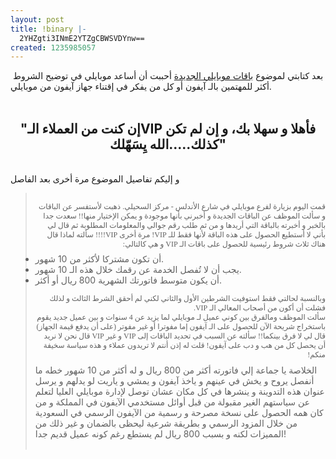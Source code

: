 ```yaml
---
layout: post
title: !binary |-
  2YHZgti3INmE2YTZgCBWSVDYnw==
created: 1235985057
---
```

&nbsp;بعد كتابتي لموضوع <a href="http://yousef.raffah.com/node/488">باقات موبايلي الجديدة</a> أحببت أن أساعد موبايلي في توضيح الشروط أكثر للمهتمين بالـ آيفون أو كل من يفكر في إقتناء جهاز آيفون من موبايلي.<br />
<br />
<div align="center">
<h2><strong>&quot;إن كنت من العملاء الـVIP فأهلا و سهلا بك، و إن لم تكن كذلك.....الله يِسَهّلك&quot;</strong></h2>
</div>
<br />
و إليكم تفاصيل الموضوع مرة أخرى بعد الفاصل
<!--break-->
<br />
<blockquote>
<p dir="rtl" style="margin-top: 0px; margin-right: 0px; margin-bottom: 0px; margin-left: 0px; padding-top: 0px; padding-right: 0px; padding-bottom: 0px; padding-left: 0px; text-align: right; font: normal normal normal 12px/normal 'Geeza Pro'; "><br />
قمت اليوم بزيارة لفرع موبايلي في شارع الأندلس - مركز السحيلي. ذهبت لأستفسر عن الباقات و سألت الموظف عن الباقات الجديدة و أخبرني بأنها موجودة و يمكن الإختيار منها!! سعدت جدا بالخبر و أخبرته بالباقة التي أريدها و من ثم طلب رقم جوالي والمعلومات المطلوبة ثم قال لي بأني لا أستطيع الحصول على هذه الباقة لأنها فقط للـ VIP! مرة أخرى VIP!!!! سألته لماذا قال هناك ثلاث شروط رئيسية للحصول على باقات الـ VIP و هي كالتالي:</p>
<ul style="margin-top: 0.5em; margin-right: 0px; margin-bottom: 1em; margin-left: 0px; padding-top: 0px; padding-right: 0px; padding-bottom: 0px; padding-left: 0px; ">
    <li>أن تكون مشتركا لأكثر من 10 شهور.</li>
    <li>يجب أن لا تُفصل الخدمة عن رقمك خلال هذه الـ 10 شهور.</li>
    <li>أن يكون متوسط فاتورتك الشهرية 800 ريال أو أكثر.</li>
</ul>
<p dir="rtl" style="margin-top: 0px; margin-right: 0px; margin-bottom: 0px; margin-left: 0px; padding-top: 0px; padding-right: 0px; padding-bottom: 0px; padding-left: 0px; text-align: right; font: normal normal normal 12px/normal 'Geeza Pro'; ">وبالنسبة لحالتي فقط استوفيت الشرطين الأول والثاني لكني لم أحقق الشرط الثالث و لذلك فشلت أن أكون من أصحاب المعالي الـ VIP.<br />
سألت الموظف ومالفرق بين كوني عميل لـ موبايلي لما يزيد عن 4 سنوات و بين عميل جديد يقوم باستخراج شريحة الآن للحصول على الـ آيفون إما مفوترا أو غير مفوتر (على&nbsp;أن يدفع قيمة الجهاز) قال لي لا فرق بينكما!! سألته عن السبب في تحديد الباقات إلى VIP و غير VIP قال نحن لا نريد أن يحصل كل من هب و دب على آيفون! قلت له إذن أنتم لا تريدون عملاء و هذه سياسة سخيفة منكم!</p>
<p style="margin-top: 0.6em; margin-right: 0px; margin-bottom: 1.2em; margin-left: 0px; padding-top: 0px; padding-right: 0px; padding-bottom: 0px; padding-left: 0px; ">الخلاصة يا جماعة إلي فاتورته أكثر من 800 ريال و له أكثر من 10 شهور خطه ما أنفصل يروح و يخش في عينهم و ياخذ آيفون و يمشي و ياريت لو يدلهم و يرسل عنوان هذه التدوينة و ينشرها في كل مكان عشان توصل لإدارة موبايلي العليا لتعلم عن سياستهم الغير&nbsp;مقبولة من قبل أوائل مستخدمي الآيفون في المملكة و من كان همه الحصول على نسخة مصرحة و رسمية من الآيفون الرسمي في السعودية من خلال المزود الرسمي و بطريقة شرعية ليحظى بالضمان و غير ذلك من المميزات لكنه و بسبب 800 ريال لم يستطع رغم كونه عميل قديم جدا!<br />
&nbsp;</p>
</blockquote>

